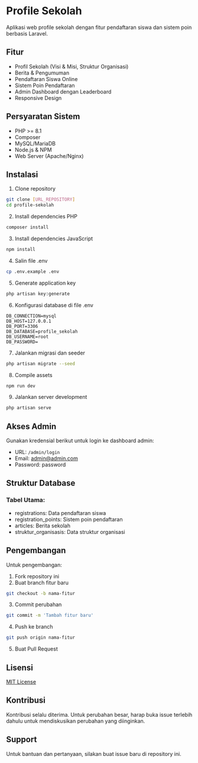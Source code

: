 # Profile Sekolah

Aplikasi web profile sekolah dengan fitur pendaftaran siswa dan sistem poin berbasis Laravel.

## Fitur

- Profil Sekolah (Visi & Misi, Struktur Organisasi)
- Berita & Pengumuman
- Pendaftaran Siswa Online
- Sistem Poin Pendaftaran
- Admin Dashboard dengan Leaderboard
- Responsive Design

## Persyaratan Sistem

- PHP >= 8.1
- Composer
- MySQL/MariaDB
- Node.js & NPM
- Web Server (Apache/Nginx)

## Instalasi

1. Clone repository
```bash
git clone [URL_REPOSITORY]
cd profile-sekolah
```

2. Install dependencies PHP
```bash
composer install
```

3. Install dependencies JavaScript
```bash
npm install
```

4. Salin file .env
```bash
cp .env.example .env
```

5. Generate application key
```bash
php artisan key:generate
```

6. Konfigurasi database di file .env
```
DB_CONNECTION=mysql
DB_HOST=127.0.0.1
DB_PORT=3306
DB_DATABASE=profile_sekolah
DB_USERNAME=root
DB_PASSWORD=
```

7. Jalankan migrasi dan seeder
```bash
php artisan migrate --seed
```

8. Compile assets
```bash
npm run dev
```

9. Jalankan server development
```bash
php artisan serve
```

## Akses Admin

Gunakan kredensial berikut untuk login ke dashboard admin:
- URL: `/admin/login`
- Email: admin@admin.com
- Password: password

## Struktur Database

### Tabel Utama:
- registrations: Data pendaftaran siswa
- registration_points: Sistem poin pendaftaran
- articles: Berita sekolah
- struktur_organisasis: Data struktur organisasi

## Pengembangan

Untuk pengembangan:
1. Fork repository ini
2. Buat branch fitur baru
```bash
git checkout -b nama-fitur
```
3. Commit perubahan
```bash
git commit -m 'Tambah fitur baru'
```
4. Push ke branch
```bash
git push origin nama-fitur
```
5. Buat Pull Request

## Lisensi

[MIT License](LICENSE.md)

## Kontribusi

Kontribusi selalu diterima. Untuk perubahan besar, harap buka issue terlebih dahulu untuk mendiskusikan perubahan yang diinginkan.

## Support

Untuk bantuan dan pertanyaan, silakan buat issue baru di repository ini.
